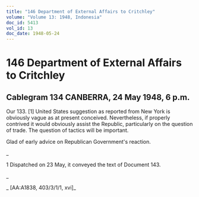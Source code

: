 ```yaml
---
title: "146 Department of External Affairs to Critchley"
volume: "Volume 13: 1948, Indonesia"
doc_id: 5413
vol_id: 13
doc_date: 1948-05-24
---
```


# 146 Department of External Affairs to Critchley

## Cablegram 134 CANBERRA, 24 May 1948, 6 p.m.

Our 133. [1] United States suggestion as reported from New York is obviously vague as at present conceived. Nevertheless, if properly contrived it would obviously assist the Republic, particularly on the question of trade. The question of tactics will be important.

Glad of early advice on Republican Government's reaction.

_

1 Dispatched on 23 May, it conveyed the text of Document 143.

_

_ [AA:A1838, 403/3/1/1, xvi]_
